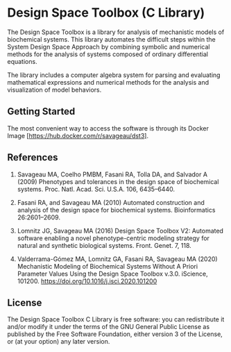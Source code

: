 Design Space Toolbox (C Library)
==============================================

The Design Space Toolbox is a library for analysis of mechanistic models of biochemical systems.  This library automates the difficult steps within the System Design Space Approach by combining symbolic and numerical methods for the analysis of systems composed of ordinary differential equations.

The library includes a computer algebra system for parsing and evaluating mathematical expressions and numerical methods for the analysis and visualization of model behaviors.


Getting Started
---------------------


The most convenient way to access the software is through its Docker Image [https://hub.docker.com/r/savageau/dst3]. 



References
---------------

1. Savageau MA, Coelho PMBM, Fasani RA, Tolla DA, and Salvador A (2009) Phenotypes and tolerances in the design space of biochemical systems. Proc. Natl. Acad. Sci. U.S.A. 106, 6435–6440.

2. Fasani RA, and Savageau MA (2010) Automated construction and analysis of the design space for biochemical systems. Bioinformatics 26:2601–2609.

3. Lomnitz JG, Savageau MA (2016) Design Space Toolbox V2: Automated software enabling a novel phenotype-centric modeling strategy for natural and synthetic biological systems. Front. Genet. 7, 118.

4. Valderrama-Gómez MA, Lomnitz GA, Fasani RA, Savageau MA (2020) Mechanistic Modeling of Biochemical Systems Without A Priori Parameter Values Using the Design Space Toolbox v.3.0. iScience, 101200. https://doi.org/10.1016/j.isci.2020.101200


License
----------

The Design Space Toolbox C Library is free software: you can redistribute it and/or modify it under the terms of the GNU General Public License as published by the Free Software Foundation, either version 3 of the License, or (at your option) any later version.


